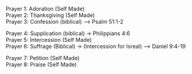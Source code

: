 Prayer 1: Adoration (Self Made)  
Prayer 2: Thanksgiving (Self Made)  
Prayer 3: Confession (biblical) —> Psalm 51:1-2   

Prayer 4: Supplication (biblical) → Philippians 4:6   
Prayer 5: Intercession (Self Made)   
Prayer 6: Suffrage (Biblical) → (Intercession for Isreal) --> Daniel 9:4-19   

Prayer 7: Petition (Self Made)   
Prayer 8: Praise (Self Made)  
 
